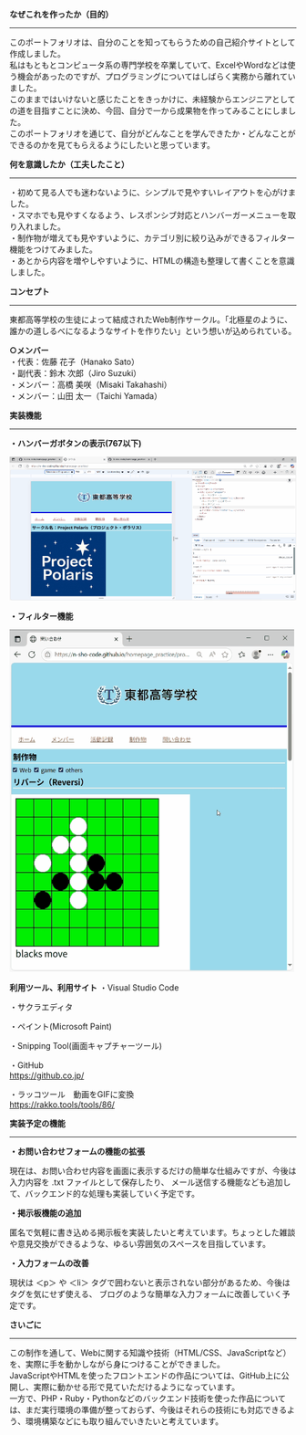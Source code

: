 
**なぜこれを作ったか（目的）**  
***
このポートフォリオは、自分のことを知ってもらうための自己紹介サイトとして作成しました。  
私はもともとコンピュータ系の専門学校を卒業していて、ExcelやWordなどは使う機会があったのですが、プログラミングについてはしばらく実務から離れていました。  
このままではいけないと感じたことをきっかけに、未経験からエンジニアとしての道を目指すことに決め、今回、自分で一から成果物を作ってみることにしました。  
このポートフォリオを通じて、自分がどんなことを学んできたか・どんなことができるのかを見てもらえるようにしたいと思っています。

**何を意識したか（工夫したこと）** 
***
・初めて見る人でも迷わないように、シンプルで見やすいレイアウトを心がけました。  
・スマホでも見やすくなるよう、レスポンシブ対応とハンバーガーメニューを取り入れました。  
・制作物が増えても見やすいように、カテゴリ別に絞り込みができるフィルター機能をつけてみました。  
・あとから内容を増やしやすいように、HTMLの構造も整理して書くことを意識しました。  

**コンセプト**  
***  
東都高等学校の生徒によって結成されたWeb制作サークル。「北極星のように、誰かの道しるべになるようなサイトを作りたい」という想いが込められている。  

**○メンバー**  
・代表：佐藤 花子（Hanako Sato）  
・副代表：鈴木 次郎（Jiro Suzuki）  
・メンバー：高橋 美咲（Misaki Takahashi）  
・メンバー：山田 太一（Taichi Yamada）  

**実装機能**
***
**・ハンバーガボタンの表示(767以下)**  

![Hamburger button](https://github.com/N-sho-code/homepage_practice/blob/main/images/Hamburger%20button.gif)  

**・フィルター機能**  

![Filter_function](https://github.com/N-sho-code/homepage_practice/blob/main/images/Filter_function.gif)  


**利用ツール、利用サイト**
・Visual Studio Code

・サクラエディタ  

・ペイント(Microsoft Paint)  

・Snipping Tool(画面キャプチャーツール)  

・GitHub  
https://github.co.jp/

・ラッコツール　動画をGIFに変換    
https://rakko.tools/tools/86/

**実装予定の機能**  
***
**・お問い合わせフォームの機能の拡張**

現在は、お問い合わせ内容を画面に表示するだけの簡単な仕組みですが、今後は入力内容を .txt ファイルとして保存したり、
メール送信する機能なども追加して、バックエンド的な処理も実装していく予定です。  

**・掲示板機能の追加**

匿名で気軽に書き込める掲示板を実装したいと考えています。ちょっとした雑談や意見交換ができるような、ゆるい雰囲気のスペースを目指しています。

**・入力フォームの改善**

現状は ＜p＞ や ＜li＞ タグで囲わないと表示されない部分があるため、今後はタグを気にせず使える、
ブログのような簡単な入力フォームに改善していく予定です。  

**さいごに**  
***
この制作を通して、Webに関する知識や技術（HTML/CSS、JavaScriptなど）を、実際に手を動かしながら身につけることができました。  
JavaScriptやHTMLを使ったフロントエンドの作品については、GitHub上に公開し、実際に動かせる形で見ていただけるようになっています。  
一方で、PHP・Ruby・Pythonなどのバックエンド技術を使った作品については、まだ実行環境の準備が整っておらず、今後はそれらの技術にも対応できるよう、環境構築などにも取り組んでいきたいと考えています。  





